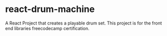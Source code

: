 # react-drum-machine
A React Project that creates a playable drum set. This project is for the front end libraries freecodecamp certification.
